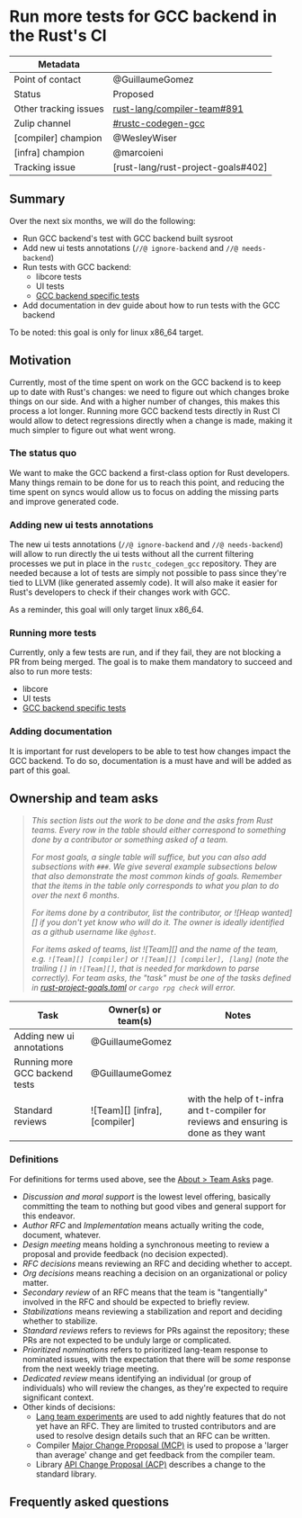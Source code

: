 # Run more tests for GCC backend in the Rust's CI

| Metadata              |                                         |
| --------------------- | --------------------------------------- |
| Point of contact      | @GuillaumeGomez                         |
| Status                | Proposed                                |
| Other tracking issues | [rust-lang/compiler-team#891]           |
| Zulip channel         | [#rustc-codegen-gcc][rustc-codegen-gcc] |
| [compiler] champion   | @WesleyWiser                            |
| [infra] champion      | @marcoieni                              |
| Tracking issue        | [rust-lang/rust-project-goals#402]      |
 

[rustc-codegen-gcc]: https://rust-lang.zulipchat.com/#narrow/channel/386786-rustc-codegen-gcc
[rust-lang/compiler-team#891]: https://github.com/rust-lang/compiler-team/issues/891

## Summary

Over the next six months, we will do the following:

 * Run GCC backend's test with GCC backend built sysroot
 * Add new ui tests annotations (`//@ ignore-backend` and `//@ needs-backend`)
 * Run tests with GCC backend:
   * libcore tests
   * UI tests
   * [GCC backend specific tests][extra tests]
 * Add documentation in dev guide about how to run tests with the GCC backend

To be noted: this goal is only for linux x86_64 target.

## Motivation

Currently, most of the time spent on work on the GCC backend is to keep up to date with Rust's changes: we need to figure out which changes broke things on our side. And with a higher number of changes, this makes this process a lot longer. Running more GCC backend tests directly in Rust CI would allow to detect regressions directly when a change is made, making it much simpler to figure out what went wrong.

### The status quo

We want to make the GCC backend a first-class option for Rust developers. Many things remain to be done for us to reach this point, and reducing the time spent on syncs would allow us to focus on adding the missing parts and improve generated code.

### Adding new ui tests annotations

The new ui tests annotations (`//@ ignore-backend` and `//@ needs-backend`) will allow to run directly the ui tests without all the current filtering processes we put in place in the `rustc_codegen_gcc` repository. They are needed because a lot of tests are simply not possible to pass since they're tied to LLVM (like generated assemly code). It will also make it easier for Rust's developers to check if their changes work with GCC.

As a reminder, this goal will only target linux x86_64.

### Running more tests

Currently, only a few tests are run, and if they fail, they are not blocking a PR from being merged. The goal is to make them mandatory to succeed and also to run more tests:
  * libcore
  * UI tests
  * [GCC backend specific tests][extra tests]

### Adding documentation

It is important for rust developers to be able to test how changes impact the GCC backend. To do so, documentation is a must have and will be added as part of this goal.

## Ownership and team asks

> *This section lists out the work to be done and the asks from Rust teams. Every row in the table should either correspond to something done by a contributor or something asked of a team.*
>
> *For most goals, a single table will suffice, but you can also add subsections with `###`. We give several example subsections below that also demonstrate the most common kinds of goals. Remember that the items in the table only corresponds to what you plan to do over the next 6 months.*
>
> *For items done by a contributor, list the contributor, or ![Heap wanted][] if you don't yet know who will do it. The owner is ideally identified as a github username like `@ghost`.*
>
> *For items asked of teams, list ![Team][] and the name of the team, e.g. `![Team][] [compiler]` or `![Team][] [compiler], [lang]` (note the trailing `[]` in `![Team][]`, that is needed for markdown to parse correctly). For team asks, the "task" must be one of the tasks defined in [rust-project-goals.toml](../rust-project-goals.toml) or `cargo rpg check` will error.*

| Task                           | Owner(s) or team(s)           | Notes                                                                                 |
| ------------------------------ | ----------------------------- | ------------------------------------------------------------------------------------- |
| Adding new ui annotations      | @GuillaumeGomez               |                                                                                       |
| Running more GCC backend tests | @GuillaumeGomez               |                                                                                       |
| Standard reviews               | ![Team][] [infra], [compiler] | with the help of t-infra and t-compiler for reviews and ensuring is done as they want |

### Definitions

For definitions for terms used above, see the [About > Team Asks](https://rust-lang.github.io/rust-project-goals/about/team_asks.html) page.

* *Discussion and moral support* is the lowest level offering, basically committing the team to nothing but good vibes and general support for this endeavor.
* *Author RFC* and *Implementation* means actually writing the code, document, whatever.
* *Design meeting* means holding a synchronous meeting to review a proposal and provide feedback (no decision expected).
* *RFC decisions* means reviewing an RFC and deciding whether to accept.
* *Org decisions* means reaching a decision on an organizational or policy matter.
* *Secondary review* of an RFC means that the team is "tangentially" involved in the RFC and should be expected to briefly review.
* *Stabilizations* means reviewing a stabilization and report and deciding whether to stabilize.
* *Standard reviews* refers to reviews for PRs against the repository; these PRs are not expected to be unduly large or complicated.
* *Prioritized nominations* refers to prioritized lang-team response to nominated issues, with the expectation that there will be *some* response from the next weekly triage meeting.
* *Dedicated review* means identifying an individual (or group of individuals) who will review the changes, as they're expected to require significant context.
* Other kinds of decisions:
    * [Lang team experiments](https://lang-team.rust-lang.org/how_to/experiment.html) are used to add nightly features that do not yet have an RFC. They are limited to trusted contributors and are used to resolve design details such that an RFC can be written.
    * Compiler [Major Change Proposal (MCP)](https://forge.rust-lang.org/compiler/mcp.html) is used to propose a 'larger than average' change and get feedback from the compiler team.
    * Library [API Change Proposal (ACP)](https://std-dev-guide.rust-lang.org/development/feature-lifecycle.html) describes a change to the standard library.

## Frequently asked questions
[extra tests]: https://github.com/rust-lang/rustc_codegen_gcc/tree/master/tests/run

